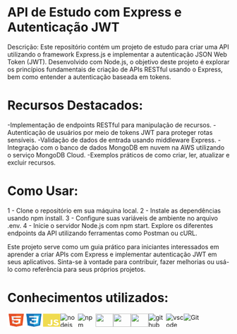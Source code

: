 # API de Estudo com Express e Autenticação JWT

Descrição:
Este repositório contém um projeto de estudo para criar uma API utilizando o framework Express.js e implementar a autenticação JSON Web Token (JWT). Desenvolvido com Node.js, o objetivo deste projeto é explorar os princípios fundamentais de criação de APIs RESTful usando o Express, bem como entender a autenticação baseada em tokens.

# Recursos Destacados:

-Implementação de endpoints RESTful para manipulação de recursos.
-Autenticação de usuários por meio de tokens JWT para proteger rotas sensíveis.
-Validação de dados de entrada usando middleware Express.
-Integração com o banco de dados MongoDB em nuvem na AWS utilizando o serviço MongoDB Cloud.
-Exemplos práticos de como criar, ler, atualizar e excluir recursos.

# Como Usar:

1 - Clone o repositório em sua máquina local.
2 - Instale as dependências usando npm install.
3 - Configure suas variáveis de ambiente no arquivo .env.
4 - Inicie o servidor Node.js com npm start.
Explore os diferentes endpoints da API utilizando ferramentas como Postman ou cURL.

Este projeto serve como um guia prático para iniciantes interessados em aprender a criar APIs com Express e implementar autenticação JWT em seus aplicativos. Sinta-se à vontade para contribuir, fazer melhorias ou usá-lo como referência para seus próprios projetos.

# Conhecimentos utilizados:
<div style="display: flex;">
  <img src="https://raw.githubusercontent.com/devicons/devicon/master/icons/html5/html5-original.svg" alt="HTML" height="30" width="40">
  <img src="https://raw.githubusercontent.com/devicons/devicon/master/icons/css3/css3-original.svg" alt="CSS" height="30" width="40">
  <img src="https://raw.githubusercontent.com/devicons/devicon/master/icons/javascript/javascript-plain.svg" alt="Javascript" height="30" width="40">
  <img src="https://cdn.jsdelivr.net/gh/devicons/devicon/icons/nodejs/nodejs-original.svg" alt="nodejs" height="30" width="40">
  <img src="https://cdn.jsdelivr.net/gh/devicons/devicon/icons/npm/npm-original-wordmark.svg" alt="npm" height="30" width="40">
  <img src="https://cdn.jsdelivr.net/gh/devicons/devicon/icons/mongodb/mongodb-original.svg" height="30" width="40">
  <img src="https://cdn.jsdelivr.net/gh/devicons/devicon/icons/express/express-original.svg" height="30" width="40">
  <img src="https://cdn.jsdelivr.net/gh/devicons/devicon/icons/fastapi/fastapi-original.svg" height="30" width="40">  
  <img src="https://cdn.jsdelivr.net/gh/devicons/devicon/icons/github/github-original.svg" alt="github" height="30" width="40">
  <img src="https://cdn.jsdelivr.net/gh/devicons/devicon/icons/vscode/vscode-original.svg" alt="vscode" height="30" width="40">
  <img src="https://cdn.jsdelivr.net/gh/devicons/devicon/icons/git/git-original.svg" alt="Git" height="30" width="40"/>        
</div>
